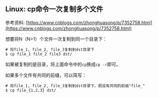 ## Linux: cp命令一次复制多个文件

参考资料: [https://www.cnblogs.com/zhonghuasong/p/7352758.html](https://www.cnblogs.com/zhonghuasong/p/7352758.html)

想要将N（N>1）个文件一次复制到同一个目录下：

```shell
# 将file_1, file_2, file_3复制到dst目录下
$ cp file_1 file_2 file3 dst/
```

如果被复制的是目录，将上面命令中的`cp`换成`cp -r`即可。

如果多个文件有共同的前缀，可以简写：

```shell
# 将file_1, file_2, file_3复制到dst目录下，假设有共同的前缀"file_"
$ cp file_{1,2,3} dst/
```


